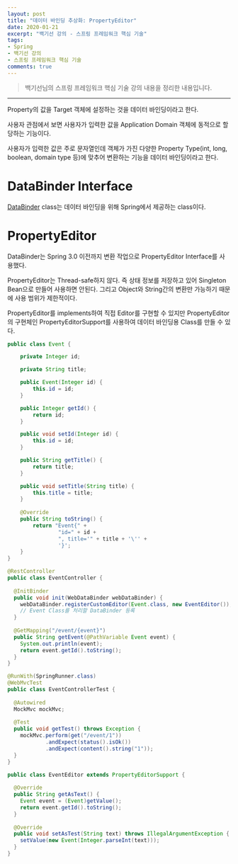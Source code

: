 ```yaml
---
layout: post 
title: "데이터 바인딩 추상화: PropertyEditor"
date: 2020-01-21
excerpt: "백기선 강의 - 스프링 프레임워크 핵심 기술"
tags: 
- Spring
- 백기선 강의
- 스프링 프레임워크 핵심 기술
comments: true 
---
```


>백기선님의 스프링 프레임워크 핵심 기술 강의 내용을 정리한 내용입니다.
---

Property의 값을 Target 객체에 설정하는 것을 데이터 바인딩이라고 한다.

사용자 관점에서 보면 사용자가 입력한 값을 Application Domain 객체에 동적으로 할당하는 기능이다.

사용자가 입력한 값은 주로 문자열인데 객체가 가진 다양한 Property Type(int, long, boolean, domain type 등)에 맞추어 변환하는 기능을 데이터 바인딩이라고 한다.



# DataBinder Interface

[DataBinder](https://docs.spring.io/spring/docs/current/javadoc-api/org/springframework/validation/DataBinder.html) class는 데이터 바인딩을 위해 Spring에서 제공하는 class이다. 



# PropertyEditor

DataBinder는 Spring 3.0 이전까지 변환 작업으로 PropertyEditor Interface를 사용했다.

PropertyEditor는 Thread-safe하지 않다. 즉 상태 정보를 저장하고 있어 Singleton Bean으로 만들어 사용하면 안된다. 그리고 Object와 String간의 변환만 가능하기 때문에 사용 범위가 제한적이다.



PropertyEditor를 implements하여 직접 Editor를 구현할 수 있지만 PropertyEditor의 구현체인 PropertyEditorSupport를 사용하여 데이터 바인딩용 Class를 만들 수 있다.



```java
public class Event {

    private Integer id;

    private String title;

    public Event(Integer id) {
        this.id = id;
    }

    public Integer getId() {
        return id;
    }

    public void setId(Integer id) {
        this.id = id;
    }

    public String getTitle() {
        return title;
    }

    public void setTitle(String title) {
        this.title = title;
    }
  
    @Override
    public String toString() {
        return "Event{" +
                "id=" + id +
                ", title='" + title + '\'' +
                '}';
    }
}
```

```java
@RestController
public class EventController {
  
  @InitBinder
  public void init(WebDataBinder webDataBinder) {
    webDataBinder.registerCustomEditor(Event.class, new EventEditor());
    // Event Class를 처리할 DataBinder 등록
  }
  
  @GetMapping("/event/{event}")
  public String getEvent(@PathVariable Event event) {
    System.out.println(event);
    return event.getId().toString();
  }
}
```

```java
@RunWith(SpringRunner.class)
@WebMvcTest
public class EventControllerTest {
  
  @Autowired
  MockMvc mockMvc;
  
  @Test
  public void getTest() throws Exception {
    mockMvc.perform(get("/event/1"))
    		.andExpect(status().isOk())
            .andExpect(content().string("1"));
  }
}
```

```java
public class EventEditor extends PropertyEditorSupport {
  
  @Override
  public String getAsText() {
    Event event = (Event)getValue();
    return event.getId().toString();
  }
  
  @Override
  public void setAsTest(String text) throws IllegalArgumentException {
    setValue(new Event(Integer.parseInt(text)));
  }
}
```


